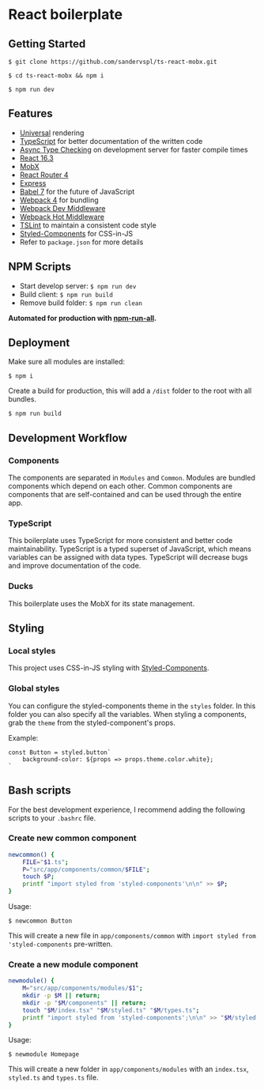 # React boilerplate

## Getting Started
```
$ git clone https://github.com/sandervspl/ts-react-mobx.git
```

```
$ cd ts-react-mobx && npm i
```

```
$ npm run dev
```

## Features
* [Universal](https://medium.com/@mjackson/universal-javascript-4761051b7ae9) rendering
* [TypeScript](https://github.com/Microsoft/TypeScript) for better documentation of the written code
* [Async Type Checking](https://github.com/Realytics/fork-ts-checker-webpack-plugin) on development server for faster compile times
* [React 16.3](https://github.com/facebook/react)
* [MobX](https://github.com/mobxjs/mobx)
* [React Router 4](https://github.com/rackt/react-router)
* [Express](http://expressjs.com)
* [Babel 7](http://babeljs.io) for the future of JavaScript
* [Webpack 4](http://webpack.github.io) for bundling
* [Webpack Dev Middleware](http://webpack.github.io/docs/webpack-dev-middleware.html)
* [Webpack Hot Middleware](https://github.com/glenjamin/webpack-hot-middleware)
* [TSLint](https://palantir.github.io/tslint/) to maintain a consistent code style
* [Styled-Components](https://github.com/styled-components/styled-components/) for CSS-in-JS
* Refer to `package.json` for more details

## NPM Scripts
* Start develop server: `$ npm run dev`
* Build client: `$ npm run build`
* Remove build folder: `$ npm run clean`

**Automated for production with [npm-run-all](https://github.com/mysticatea/npm-run-all).**

## Deployment
Make sure all modules are installed:
```
$ npm i
```

Create a build for production, this will add a `/dist` folder to the root with all bundles.
```
$ npm run build
```

## Development Workflow
### Components
The components are separated in `Modules` and `Common`. Modules are bundled components which depend on each other. Common components are components that are self-contained and can be used through the entire app.

### TypeScript
This boilerplate uses TypeScript for more consistent and better code maintainability. TypeScript is a typed superset of JavaScript, which means variables can be assigned with data types. TypeScript will decrease bugs and improve documentation of the code.

### Ducks
This boilerplate uses the MobX for its state management.

## Styling
### Local styles
This project uses CSS-in-JS styling with [Styled-Components](https://github.com/styled-components/styled-components/).

### Global styles
You can configure the styled-components theme in the `styles` folder. In this folder you can also specify all the variables. When styling a components, grab the `theme` from the styled-component's props.

Example:
```
const Button = styled.button`
    background-color: ${props => props.theme.color.white};
`
```

## Bash scripts
For the best development experience, I recommend adding the following scripts to your `.bashrc` file.

### Create new common component
```bash
newcommon() {
    FILE="$1.ts";
    P="src/app/components/common/$FILE";
    touch $P;
    printf "import styled from 'styled-components'\n\n" >> $P;
}
```
Usage:
```
$ newcommon Button
```
This will create a new file in `app/components/common` with `import styled from 'styled-components` pre-written.

### Create a new module component
```bash
newmodule() {
    M="src/app/components/modules/$1";
    mkdir -p $M || return;
    mkdir -p "$M/components" || return;
    touch "$M/index.tsx" "$M/styled.ts" "$M/types.ts";
    printf "import styled from 'styled-components';\n\n" >> "$M/styled.ts";
}
```
Usage:
```
$ newmodule Homepage
```
This will create a new folder in `app/components/modules` with an `index.tsx`, `styled.ts` and `types.ts` file.
